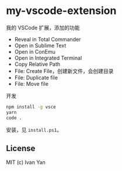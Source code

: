 # my-vscode-extension

我的 VSCode 扩展，添加的功能

- Reveal in Total Commander
- Open in Sublime Text
- Open in ConEmu
- Open in Integrated Terminal
- Copy Relative Path
- File: Create File，创建新文件，会创建目录
- File: Duplicate file
- File: Move file

开发

```sh
npm install -g vsce
yarn
code .
```

安装，见 `install.ps1`。

## License

MIT (c) Ivan Yan
